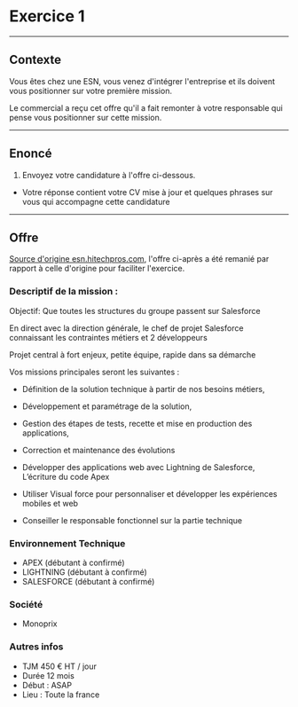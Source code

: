 # Exercice 1

---

## Contexte

Vous êtes chez une ESN, vous venez d'intégrer l'entreprise et ils doivent vous positionner sur votre première mission.

Le commercial a reçu cet offre qu'il a fait remonter à votre responsable 
qui pense vous positionner sur cette mission.

---

## Enoncé

1. Envoyez votre candidature à l'offre ci-dessous.
- Votre réponse contient votre CV mise à jour et quelques phrases sur vous qui accompagne cette candidature

---

## Offre

[Source d'origine esn.hitechpros.com](https://esn.hitechpros.com/), l'offre ci-après a été remanié par rapport à celle d'origine pour faciliter l'exercice.

### Descriptif de la mission :

 
Objectif: Que toutes les structures du groupe passent sur Salesforce

En direct avec la direction générale, le chef de projet Salesforce connaissant les contraintes métiers et 2 développeurs

Projet central à fort enjeux, petite équipe, rapide dans sa démarche

Vos missions principales seront les suivantes :

- Définition de la solution technique à partir de nos besoins métiers,

- Développement et paramétrage de la solution,

- Gestion des étapes de tests, recette et mise en production des applications,

- Correction et maintenance des évolutions

- Développer des applications web avec Lightning de Salesforce, L’écriture du code Apex

- Utiliser Visual force pour personnaliser et développer les expériences mobiles et web

- Conseiller le responsable fonctionnel sur la partie technique

### Environnement Technique

- APEX (débutant à confirmé)
- LIGHTNING (débutant à confirmé)
- SALESFORCE (débutant à confirmé)

### Société

- Monoprix

### Autres infos

- TJM 450 € HT / jour
- Durée 12 mois
- Début : ASAP
- Lieu : Toute la france